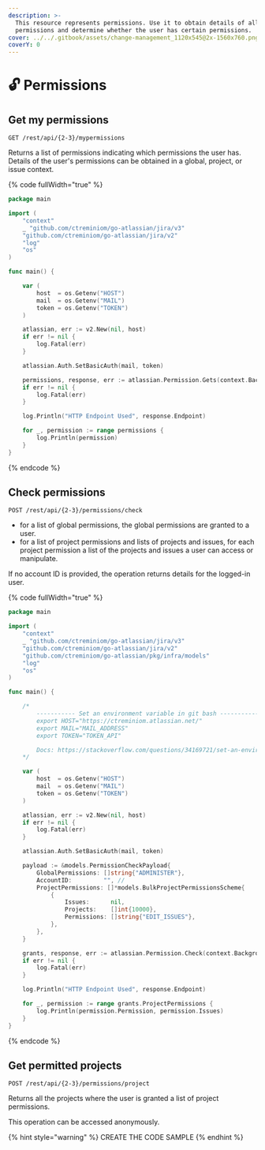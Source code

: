 ```yaml
---
description: >-
  This resource represents permissions. Use it to obtain details of all
  permissions and determine whether the user has certain permissions.
cover: ../../.gitbook/assets/change-management_1120x545@2x-1560x760.png
coverY: 0
---
```


# 🔓 Permissions

## Get my permissions

`GET /rest/api/{2-3}/mypermissions`

Returns a list of permissions indicating which permissions the user has. Details of the user's permissions can be obtained in a global, project, or issue context.

{% code fullWidth="true" %}
```go
package main

import (
	"context"
	_ "github.com/ctreminiom/go-atlassian/jira/v3"
	"github.com/ctreminiom/go-atlassian/jira/v2"
	"log"
	"os"
)

func main() {

	var (
		host  = os.Getenv("HOST")
		mail  = os.Getenv("MAIL")
		token = os.Getenv("TOKEN")
	)

	atlassian, err := v2.New(nil, host)
	if err != nil {
		log.Fatal(err)
	}

	atlassian.Auth.SetBasicAuth(mail, token)

	permissions, response, err := atlassian.Permission.Gets(context.Background())
	if err != nil {
		log.Fatal(err)
	}

	log.Println("HTTP Endpoint Used", response.Endpoint)

	for _, permission := range permissions {
		log.Println(permission)
	}
}
```
{% endcode %}

## Check permissions

`POST /rest/api/{2-3}/permissions/check`

* for a list of global permissions, the global permissions are granted to a user.
* for a list of project permissions and lists of projects and issues, for each project permission a list of the projects and issues a user can access or manipulate.

If no account ID is provided, the operation returns details for the logged-in user.

{% code fullWidth="true" %}
```go
package main

import (
	"context"
	_ "github.com/ctreminiom/go-atlassian/jira/v3"
	"github.com/ctreminiom/go-atlassian/jira/v2"
	"github.com/ctreminiom/go-atlassian/pkg/infra/models"
	"log"
	"os"
)

func main() {

	/*
		----------- Set an environment variable in git bash -----------
		export HOST="https://ctreminiom.atlassian.net/"
		export MAIL="MAIL_ADDRESS"
		export TOKEN="TOKEN_API"

		Docs: https://stackoverflow.com/questions/34169721/set-an-environment-variable-in-git-bash
	*/

	var (
		host  = os.Getenv("HOST")
		mail  = os.Getenv("MAIL")
		token = os.Getenv("TOKEN")
	)

	atlassian, err := v2.New(nil, host)
	if err != nil {
		log.Fatal(err)
	}

	atlassian.Auth.SetBasicAuth(mail, token)

	payload := &models.PermissionCheckPayload{
		GlobalPermissions: []string{"ADMINISTER"},
		AccountID:         "", //
		ProjectPermissions: []*models.BulkProjectPermissionsScheme{
			{
				Issues:      nil,
				Projects:    []int{10000},
				Permissions: []string{"EDIT_ISSUES"},
			},
		},
	}

	grants, response, err := atlassian.Permission.Check(context.Background(), payload)
	if err != nil {
		log.Fatal(err)
	}

	log.Println("HTTP Endpoint Used", response.Endpoint)

	for _, permission := range grants.ProjectPermissions {
		log.Println(permission.Permission, permission.Issues)
	}
}
```
{% endcode %}

## Get permitted projects

`POST /rest/api/{2-3}/permissions/project`

Returns all the projects where the user is granted a list of project permissions.

This operation can be accessed anonymously.

{% hint style="warning" %}
CREATE THE CODE SAMPLE
{% endhint %}
